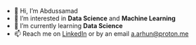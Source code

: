 - 👋 Hi, I’m Abdussamad
- 👀 I’m interested in **Data Science** and **Machine Learning**
- 🌱 I’m currently learning **Data Science**
- 📫 Reach me on [LinkedIn](https://www.linkedin.com/in/arhvnnn) or by an email [a.arhun@proton.me](mailto:a.arhun@proton.me)

<!---
arhvnn/arhvnn is a ✨ special ✨ repository because its `README.md` (this file) appears on your GitHub profile.
You can click the Preview link to take a look at your changes.
--->

